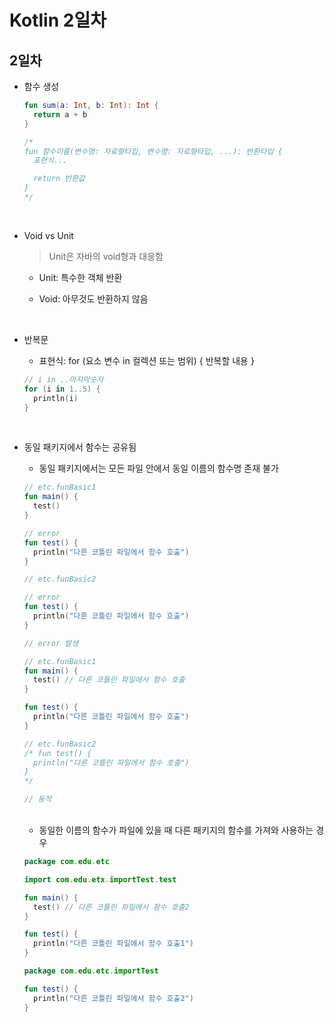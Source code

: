 # Kotlin 2일차

## 2일차

- 함수 생성

  ```kotlin
  fun sum(a: Int, b: Int): Int {
    return a + b
  }

  /*
  fun 함수이름(변수명: 자료형타입, 변수명: 자료형타입, ...): 반환타입 {
    표현식...

    return 반환값
  }
  */
  ```

<br />

- Void vs Unit

  > Unit은 자바의 void형과 대응함

  - Unit: 특수한 객체 반환

  - Void: 아무것도 반환하지 않음

<br />

- 반복문

  - 표현식: for (요소 변수 in 컬렉션 또는 범위) { 반복할 내용 }

  ```kotlin
  // i in ..마지막숫자
  for (i in 1..5) {
    println(i)
  }
  ```

<br />

- 동일 패키지에서 함수는 공유됨

  - 동일 패키지에서는 모든 파일 안에서 동일 이름의 함수명 존재 불가

  ```kotlin
  // etc.funBasic1
  fun main() {
    test()
  }

  // error
  fun test() {
    println("다른 코틀린 파일에서 함수 호출")
  }

  // etc.funBasic2

  // error
  fun test() {
    println("다른 코틀린 파일에서 함수 호출")
  }

  // error 발생
  ```

  ```kotlin
  // etc.funBasic1
  fun main() {
    test() // 다른 코틀린 파일에서 함수 호출
  }

  fun test() {
    println("다른 코틀린 파일에서 함수 호출")
  }

  // etc.funBasic2
  /* fun test() {
    println("다른 코틀린 파일에서 함수 호출")
  }
  */

  // 동작
  ```

  <br />

  - 동일한 이름의 함수가 파일에 있을 때 다른 패키지의 함수를 가져와 사용하는 경우

  ```kotlin
  package com.edu.etc

  import com.edu.etx.importTest.test

  fun main() {
    test() // 다른 코틀린 파일에서 함수 호출2
  }

  fun test() {
    println("다른 코틀린 파일에서 함수 호출1")
  }
  ```

  ```kotlin
  package com.edu.etc.importTest

  fun test() {
    println("다른 코틀린 파일에서 함수 호출2")
  }
  ```
